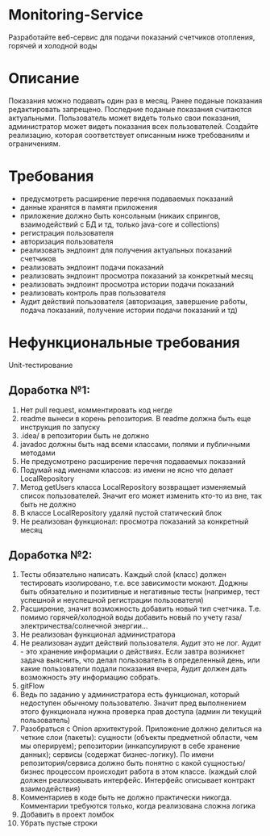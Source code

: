 # Monitoring-Service

Разработайте веб-сервис для подачи показаний счетчиков отопления, горячей и холодной воды

# Описание

Показания можно подавать один раз в месяц.
Ранее поданые показания редактировать запрещено.
Последние поданые показания считаются актуальными.
Пользователь может видеть только свои показания, администратор может видеть показания всех пользователей.
Создайте реализацию, которая соответствует описанным ниже требованиям и ограничениям.

# Требования

- предусмотреть расширение перечня подаваемых показаний
- данные хранятся в памяти приложения
- приложение должно быть консольным (никаих спрингов, взаимодействий с БД и тд, только java-core и collections)
- регистрация пользователя
- авторизация пользователя
- реализовать эндпоинт для получения актуальных показаний счетчиков
- реализовать эндпоинт подачи показаний
- реализовать эндпоинт просмотра показаний за конкретный месяц
- реализовать эндпоинт просмотра истории подачи показаний
- реализовать контроль прав пользователя
- Аудит действий пользователя (авторизация, завершение работы, подача показаний, получение истории подачи показаний и
  тд)

# Нефункциональные требования

Unit-тестирование

## Доработка №1:

1. Нет pull request, комментировать код негде
2. readme вынеси в корень репозитория. В readme должна быть еще инструкция по запуску
3. .idea/ в репозитории быть не должно
4. javadoc должны быть над всеми классами, полями и публичными методами
5. Не предусмотрено расширение перечня подаваемых показаний
6. Подумай над именами классов: из имени не ясно что делает LocalRepository
7. Метод getUsers класса LocalRepository возвращает изменяемый список пользователей. Значит его может изменить кто-то из
   вне, так быть не должно
8. В классе LocalRepository удаляй пустой статический блок
9. Не реализован функционал: просмотра показаний за конкретный месяц

## Доработка №2:

1. Тесты обязательно написать. Каждый слой (класс) должен тестировать изолировано, т.е. все зависимости мокают.
   Доджны быть обязательно и позитивные и негативные тесты (например, тест успешной и неуспешной регистрации
   пользователя)
2. Расширение, значит возможность добавить новый тип счетчика. Т.е. помимо горячей/холодной воды добавить новый по учету
   газа/электричества/солнечной энергии...
2. Не реализован функционал администратора
3. Не реализован аудит действий пользователя. Аудит это не лог. Аудит - это хранение информации о действиях. Если завтра
   возникнет задача выяснить, что делал пользователь в
   определенный день, или какие пользователи подали показания вчера, Аудит должен дать возможность эту информацию
   собрать.
4. gitFlow
5. Ведь по заданию у администратора есть функционал, который недоступен обычному пользователю. Значит пред выполнением
   этого функционала нужна проверка прав доступа (админ ли текущий пользователь)
6. Разобраться с Onion архитектурой. Приложение должно делиться на четкие слои (пакеты): сущности (объекты предметной
   области, чем мы оперируем); репозитории (инкапсулируют в себе хранение данных); сервисы (содержат бизнес-логику). По
   имени репозитория/сервиса должно быть понятно с какой сущностью/бизнес процессом происходит работа в этом классе. (каждый слой должен реализовывать интерфейс. Интерфейс описывает контракт взаимодействия)
7. Комментариев в коде быть не должно практически никогда. Комментарии требуются только, когда реализована сложна логика
8. Добавить в проект ломбок
9. Убрать пустые строки
